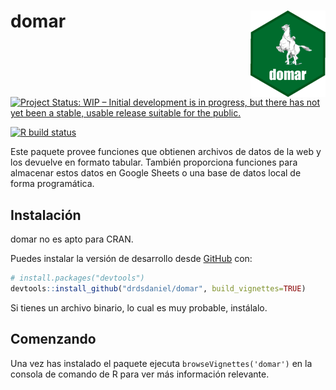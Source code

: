 
<!-- README.md is generated from README.Rmd. Please edit that file -->

# domar <img src='man/figures/logo.png' align="right" height="138" />

<!-- badges: start -->
[![Project Status: WIP – Initial development is in progress, but there has not yet been a stable, usable release suitable for the public.](https://www.repostatus.org/badges/latest/wip.svg)](https://www.repostatus.org/#wip)

[![R build
status](https://github.com/drdsdaniel/domar/workflows/R-CMD-check/badge.svg)](https://github.com/drdsdaniel/domar/actions)
<!-- badges: end -->

Este paquete provee funciones que obtienen archivos de datos de la web y
los devuelve en formato tabular. También proporciona funciones para
almacenar estos datos en Google Sheets o una base de datos local de
forma programática.

## Instalación

domar no es apto para CRAN.

Puedes instalar la versión de desarrollo desde
[GitHub](https://github.com/) con:

``` r
# install.packages("devtools")
devtools::install_github("drdsdaniel/domar", build_vignettes=TRUE)
```

Si tienes un archivo binario, lo cual es muy probable, instálalo.

## Comenzando

Una vez has instalado el paquete ejecuta `browseVignettes('domar')` en
la consola de comando de R para ver más información relevante.

<!-- Asegurate de tener una sola instancia corriendo al mismo tiempo en el cron. O aún mejor, que cada instancia sea la que crea un nuevo cron al salir -->
